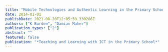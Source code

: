 ```yaml
---
title: "Mobile Technologies and Authentic Learning in the Primary School Classroom"
date: 2014-01-01
publishDate: 2021-08-20T12:05:59.330286Z
authors: ["K Burden", "Damian Maher"]
publication_types: ["2"]
abstract: ""
featured: false
publication: "*Teaching and Learning with ICT in the Primary School*"
---
```


